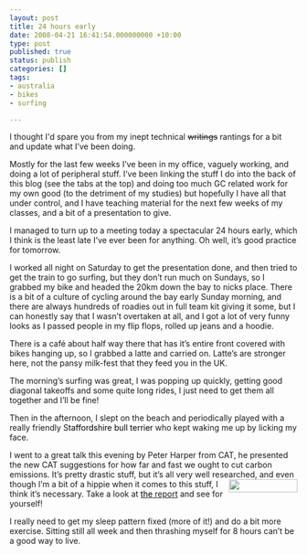 ```yaml
---
layout: post
title: 24 hours early
date: 2008-04-21 16:41:54.000000000 +10:00
type: post
published: true
status: publish
categories: []
tags:
- australia
- bikes
- surfing

---
```

<p>I thought I'd spare you from my inept technical <s>writings</s> rantings for a bit and update what I’ve been doing.</p>
<p>Mostly for the last few weeks I’ve been in my office, vaguely working, and doing a lot of peripheral stuff. I’ve been linking the stuff I do into the back of this blog (see the tabs at the top) and doing too much GC related work for my own good (to the detriment of my studies) but hopefully I have all that under control, and I have teaching material for the next few weeks of my classes, and a bit of a presentation to give.</p>
<p>I managed to turn up to a meeting today a spectacular 24 hours early, which I think is the least late I’ve ever been for anything. Oh well, it’s good practice for tomorrow.</p>
<p>I worked all night on Saturday to get the presentation done, and then tried to get the train to go surfing, but they don’t run much on Sundays, so I grabbed my bike and headed the 20km down the bay to nicks place. There is a bit of a culture of cycling around the bay early Sunday morning, and there are always hundreds of roadies out in full team kit giving it some, but I can honestly say that I wasn’t overtaken at all, and I got a lot of very funny looks as I passed people in my flip flops, rolled up jeans and a hoodie.</p>
<p>There is a café about half way there that has it’s entire front covered with bikes hanging up, so I grabbed a latte and carried on. Latte’s are stronger here, not the pansy milk-fest that they feed you in the UK.</p>
<p>The morning’s surfing was great, I was popping up quickly, getting good diagonal takeoffs and some quite long rides, I just need to get them all together and I’ll be fine!</p>
<p>Then in the afternoon, I slept on the beach and periodically played with a really friendly S<span style="color: windowtext; text-decoration: none">taffordshire bull terrier</span> who kept waking me up by licking my face.</p>
<p>I went to a great talk this evening by Peter Harper from CAT, he presented the new CAT suggestions for how far and fast we ought to cut carbon emissions. It’s pretty drastic stuff, but it’s all very well researched, and even though I’m a<img src="{{ site.baseurl }}/assets/zcb_logo.jpg" align="right" height="23" width="120" /> bit of a hippie when it comes to this stuff, I think it’s necessary. Take a look at <a href="http://www.zerocarbonbritain.com"><span style="color: windowtext; text-decoration: none">the</span></a><a href="http://www.zerocarbonbritain.com"> report</a> and see for yourself!</p>
<p>I really need to get my sleep pattern fixed (more of it!) and do a bit more exercise. Sitting still all week and then thrashing myself for 8 hours can’t be a good way to live.</p>
<p><span> </span></p>
